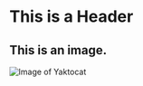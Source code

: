 # This is a Header 
##  This is an image.
![Image of Yaktocat](https://octodex.github.com/images/yaktocat.png)
